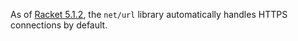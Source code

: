 As of [Racket 5.1.2](http://blog.racket-lang.org/2011/08/racket-v512.html), the `net/url` library automatically handles HTTPS connections by default.